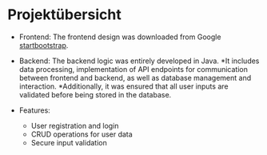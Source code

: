 # Projektübersicht

* Frontend: The frontend design was downloaded from Google [startbootstrap](https://startbootstrap.com/).

* Backend: The backend logic was entirely developed in Java.
   *It includes data processing, implementation of API endpoints for communication between frontend and backend, as well as database management and interaction.
   *Additionally, it was ensured that all user inputs are validated before being stored in the database.

* Features:
   * User registration and login
   * CRUD operations for user data
   * Secure input validation
   
